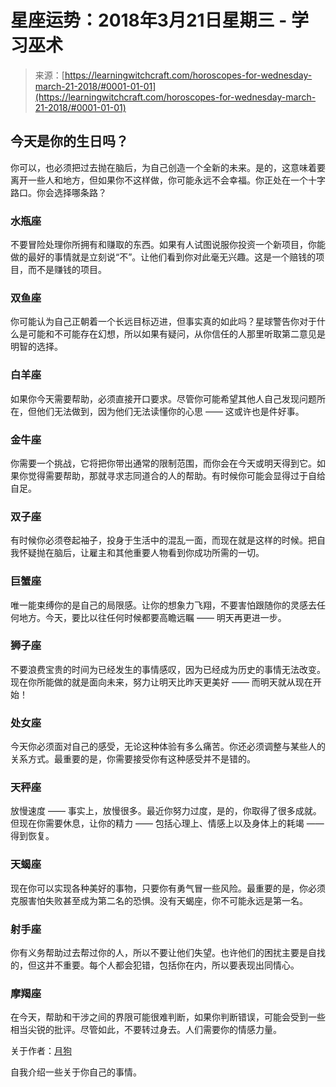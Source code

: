 <!--yml

分类：未分类

日期：2024-06-12 18:19:03

-->

# 星座运势：2018年3月21日星期三 - 学习巫术

> 来源：[https://learningwitchcraft.com/horoscopes-for-wednesday-march-21-2018/#0001-01-01](https://learningwitchcraft.com/horoscopes-for-wednesday-march-21-2018/#0001-01-01)

## 今天是你的生日吗？

你可以，也必须把过去抛在脑后，为自己创造一个全新的未来。是的，这意味着要离开一些人和地方，但如果你不这样做，你可能永远不会幸福。你正处在一个十字路口。你会选择哪条路？

### 水瓶座

不要冒险处理你所拥有和赚取的东西。如果有人试图说服你投资一个新项目，你能做的最好的事情就是立刻说“不”。让他们看到你对此毫无兴趣。这是一个赔钱的项目，而不是赚钱的项目。

### 双鱼座

你可能认为自己正朝着一个长远目标迈进，但事实真的如此吗？星球警告你对于什么是可能和不可能存在幻想，所以如果有疑问，从你信任的人那里听取第二意见是明智的选择。

### 白羊座

如果你今天需要帮助，必须直接开口要求。尽管你可能希望其他人自己发现问题所在，但他们无法做到，因为他们无法读懂你的心思 —— 这或许也是件好事。

### 金牛座

你需要一个挑战，它将把你带出通常的限制范围，而你会在今天或明天得到它。如果你觉得需要帮助，那就寻求志同道合的人的帮助。有时候你可能会显得过于自给自足。

### 双子座

有时候你必须卷起袖子，投身于生活中的混乱一面，而现在就是这样的时候。把自我怀疑抛在脑后，让雇主和其他重要人物看到你成功所需的一切。

### 巨蟹座

唯一能束缚你的是自己的局限感。让你的想象力飞翔，不要害怕跟随你的灵感去任何地方。今天，要比以往任何时候都要高瞻远瞩 —— 明天再更进一步。

### 狮子座

不要浪费宝贵的时间为已经发生的事情感叹，因为已经成为历史的事情无法改变。现在你所能做的就是面向未来，努力让明天比昨天更美好 —— 而明天就从现在开始！

### 处女座

今天你必须面对自己的感受，无论这种体验有多么痛苦。你还必须调整与某些人的关系方式。最重要的是，你需要接受你有这种感受并不是错的。

### 天秤座

放慢速度 —— 事实上，放慢很多。最近你努力过度，是的，你取得了很多成就。但现在你需要休息，让你的精力 —— 包括心理上、情感上以及身体上的耗竭 —— 得到恢复。

### 天蝎座

现在你可以实现各种美好的事物，只要你有勇气冒一些风险。最重要的是，你必须克服害怕失败甚至成为第二名的恐惧。没有天蝎座，你不可能永远是第一名。

### 射手座

你有义务帮助过去帮过你的人，所以不要让他们失望。也许他们的困扰主要是自找的，但这并不重要。每个人都会犯错，包括你在内，所以要表现出同情心。

### 摩羯座

在今天，帮助和干涉之间的界限可能很难判断，如果你判断错误，可能会受到一些相当尖锐的批评。尽管如此，不要转过身去。人们需要你的情感力量。

关于作者：[月狗](https://learningwitchcraft.com/profile/?tthayer/)

自我介绍一些关于你自己的事情。
